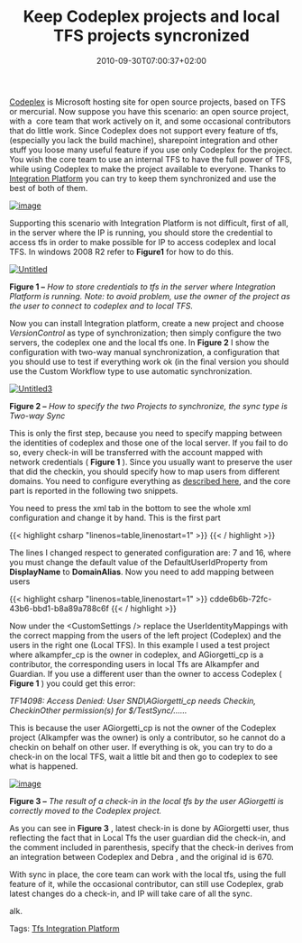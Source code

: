 ﻿---
title: "Keep Codeplex projects and local TFS projects syncronized"
description: ""
date: 2010-09-30T07:00:37+02:00
draft: false
tags: [Tfs]
categories: [Team Foundation Server]
---
[Codeplex](http://www.codeplex.com/) is Microsoft hosting site for open source projects, based on TFS or mercurial. Now suppose you have this scenario: an open source project, with a  core team that work actively on it, and some occasional contributors that do little work. Since Codeplex does not support every feature of tfs, (especially you lack the build machine), sharepoint integration and other stuff you loose many useful feature if you use only Codeplex for the project. You wish the core team to use an internal TFS to have the full power of TFS, while using Codeplex to make the project available to everyone. Thanks to [Integration Platform](http://tfsintegration.codeplex.com/) you can try to keep them synchronized and use the best of both of them.

[![image](https://www.codewrecks.com/blog/wp-content/uploads/2010/09/image_thumb.png "image")](https://www.codewrecks.com/blog/wp-content/uploads/2010/09/image.png)

Supporting this scenario with Integration Platform is not difficult, first of all, in the server where the IP is running, you should store the credential to access tfs in order to make possible for IP to access codeplex and local TFS. In windows 2008 R2 refer to  **Figure1** for how to do this.

[![Untitled](https://www.codewrecks.com/blog/wp-content/uploads/2010/09/Untitled_thumb.png "Untitled")](https://www.codewrecks.com/blog/wp-content/uploads/2010/09/Untitled.png)

 **Figure 1 –** *How to store credentials to tfs in the server where Integration Platform is running. Note: to avoid problem, use the owner of the project as the user to connect to codeplex and to local TFS.*

Now you can install Integration platform, create a new project and choose *VersionControl* as type of synchronization; then simply configure the two servers, the codeplex one and the local tfs one. In  **Figure 2** I show the configuration with two-way manual synchronization, a configuration that you should use to test if everything work ok (in the final version you should use the Custom Workflow type to use automatic synchronization.

[![Untitled3](https://www.codewrecks.com/blog/wp-content/uploads/2010/09/Untitled3_thumb.png "Untitled3")](https://www.codewrecks.com/blog/wp-content/uploads/2010/09/Untitled3.png)

 **Figure 2 –** *How to specify the two Projects to synchronize, the sync type is Two-way Sync*

This is only the first step, because you need to specify mapping between the identities of codeplex and those one of the local server. If you fail to do so, every check-in will be transferred with the account mapped with network credentials ( **Figure 1** ). Since you usually want to preserve the user that did the checkin, you should specify how to map users from different domains. You need to configure everything as [described here](http://blogs.msdn.com/b/willy-peter_schaub/archive/2010/04/10/tfs-integration-platform-what-is-the-lookup-service-q-a-27.aspx), and the core part is reported in the following two snippets.

You need to press the xml tab in the bottom to see the whole xml configuration and change it by hand. This is the first part

{{< highlight csharp "linenos=table,linenostart=1" >}}
<SessionGroup CreationTime="2010-08-12T09:13:42.667+02:00" FriendlyName="Dexter" SessionGroupGUID="a728f99b-2a6b-4848-ae98-61079b894e1e" Creator="DEBRA\Administrator" SyncIntervalInSeconds="0" SyncDurationInMinutes="0">
<MigrationSources>
<MigrationSource InternalUniqueId="639ced1e-8037-4e2e-a86f-37a11a8d0ab7" FriendlyName="tfs.codeplex.com (VC)" ServerIdentifier="81fbe566-5dc4-48c1-bdea-7421811ca204" ServerUrl="https://tfs.codeplex.com/tfs/tfs05" SourceIdentifier="dexterblogengine" ProviderReferenceName="febc091f-82a2-449e-aed8-133e5896c47a">
<Settings>
<Addins />
<UserIdentityLookup />
<DefaultUserIdProperty UserIdPropertyName="DomainAlias" />
</Settings>
<CustomSettings />
<StoredCredential />
</MigrationSource>
<MigrationSource InternalUniqueId="8b5130fa-a39f-4953-95fb-deaf87ea1767" FriendlyName="debra (VC)" ServerIdentifier="cef14234-e6ab-48ca-8acc-aa69c35bef17" ServerUrl="http://debra:8080/tfs/dexter" SourceIdentifier="DexterTest2" ProviderReferenceName="febc091f-82a2-449e-aed8-133e5896c47a">
<Settings>
<Addins />
<UserIdentityLookup />
<DefaultUserIdProperty UserIdPropertyName="DomainAlias" />
</Settings>
<CustomSettings />
<StoredCredential />
</MigrationSource>
</MigrationSources>
{{< / highlight >}}

The lines I changed respect to generated configuration are: 7 and 16, where you must change the default value of the DefaultUserIdProperty from  **DisplayName** to  **DomainAlias**. Now you need to add mapping between users

{{< highlight csharp "linenos=table,linenostart=1" >}}
<WorkFlowType Frequency="ContinuousAutomatic" DirectionOfFlow="Bidirectional" SyncContext="Disabled" />
<CustomSettings />
<UserIdentityMappings EnableValidation="false">
<UserIdentityLookupAddins>
<UserIdentityLookupAddin>cdde6b6b-72fc-43b6-bbd1-b8a89a788c6f</UserIdentityLookupAddin>
</UserIdentityLookupAddins>
<AliasMappings DirectionOfMapping="LeftToRight">
<AliasMapping Left="alkampfer_cp" Right="alkampfer" MappingRule="SimpleReplacement" />
<AliasMapping Left="AGiorgetti_cp" Right="guardian" MappingRule="SimpleReplacement" />
</AliasMappings>
<AliasMappings DirectionOfMapping="RightToLeft">
<AliasMapping Left="alkampfer_cp" Right="alkampfer" MappingRule="SimpleReplacement" />
<AliasMapping Left="AGiorgetti_cp" Right="guardian" MappingRule="SimpleReplacement" />
</AliasMappings>
<DomainMappings DirectionOfMapping="LeftToRight">
<DomainMapping Left="SND" Right="Debra" MappingRule="SimpleReplacement" />
</DomainMappings>
<DomainMappings DirectionOfMapping="RightToLeft">
<DomainMapping Left="SND" Right="Debra" MappingRule="SimpleReplacement" />
</DomainMappings>
</UserIdentityMappings>
{{< / highlight >}}

Now under the &lt;CustomSettings /&gt; replace the UserIdentityMappings with the correct mapping from the users of the left project (Codeplex) and the users in the right one (Local TFS). In this example I used a test project where alkampfer\_cp is the owner in codeplex, and AGiorgetti\_cp is a contributor, the corresponding users in local Tfs are Alkampfer and Guardian. If you use a different user than the owner to access Codeplex ( **Figure 1** ) you could get this error:

*TF14098: Access Denied: User SND\AGiorgetti\_cp needs Checkin, CheckinOther permission(s) for $/TestSync/......*

This is because the user AGiorgetti\_cp is not the owner of the Codeplex project (Alkampfer was the owner) is only a contributor, so he cannot do a checkin on behalf on other user. If everything is ok, you can try to do a check-in on the local TFS, wait a little bit and then go to codeplex to see what is happened.

[![image](https://www.codewrecks.com/blog/wp-content/uploads/2010/09/image_thumb1.png "image")](https://www.codewrecks.com/blog/wp-content/uploads/2010/09/image1.png)

 **Figure 3 –** *The result of a check-in in the local tfs by the user AGiorgetti is correctly moved to the Codeplex project.*

As you can see in  **Figure 3** , latest check-in is done by AGiorgetti user, thus reflecting the fact that in Local Tfs the user guardian did the check-in, and the comment included in parenthesis, specify that the check-in derives from an integration between Codeplex and Debra , and the original id is 670.

With sync in place, the core team can work with the local tfs, using the full feature of it, while the occasional contributor, can still use Codeplex, grab latest changes do a check-in, and IP will take care of all the sync.

alk.

Tags: [Tfs Integration Platform](http://technorati.com/tag/Tfs%20Integration%20Platform)
